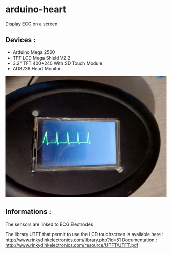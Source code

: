 # arduino-heart
Display ECG on a screen

## Devices :

 - Arduino Mega 2560
 - TFT LCD Mega Shield V2.2
 - 3.2" TFT 400*240 With SD Touch Module
 - AD8238 Heart Monitor
 
![alt text](https://github.com/christophe-allemant/arduino-heart/blob/main/ad8232_demo.jpg?raw=true)

## Informations :

The sensors are linked to ECG Electrodes

The library UTFT that permit to use the LCD touchscreen is available here : http://www.rinkydinkelectronics.com/library.php?id=51
Documentation : http://www.rinkydinkelectronics.com/resource/UTFT/UTFT.pdf
